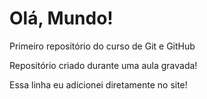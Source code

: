 # Olá, Mundo!
Primeiro repositório do curso de Git e GitHub

Repositório criado durante uma aula gravada!

Essa linha eu adicionei diretamente no site!
